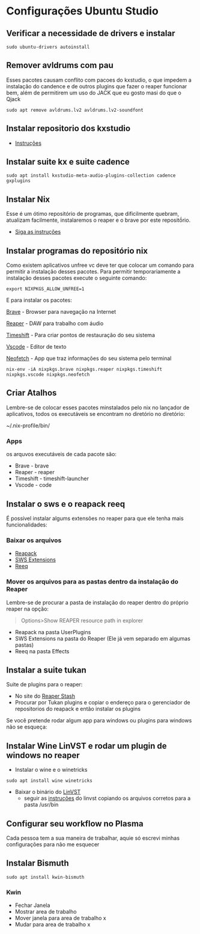 # Configurações Ubuntu Studio

## Verificar a necessidade de drivers e instalar
```
sudo ubuntu-drivers autoinstall
```

## Remover avldrums com pau
Esses pacotes causam conflito com pacoes do kxstudio, o que impedem a instalação do candence e de outros plugins que fazer o reaper funcionar bem, além de permitirem um uso do JACK que eu gosto masi do que o Qjack
```
sudo apt remove avldrums.lv2 avldrums.lv2-soundfont
```
## Instalar repositorio dos kxstudio
 - [Instruções](https://kx.studio/Repositories)


## Instalar suite kx e suite cadence

```
sudo apt install kxstudio-meta-audio-plugins-collection cadence gxplugins
```

## Instalar Nix
Esse é um ótimo repositório de programas, que dificilmente quebram, atualizam facilmente, instalaremos o reaper e o brave por este repositṍrio.

 - [Siga as instruções](https://nixos.org/)

## Instalar programas do repositório nix

Como existem aplicativos unfree vc deve ter que colocar um comando para permitir a instalação desses pacotes.
Para permitir temporariamente a instalação desses pacotes execute o seguinte comando:

```
export NIXPKGS_ALLOW_UNFREE=1
```
E para instalar os pacotes:

[Brave](https://brave.com/pt-br/) - Browser para navegação na Internet

[Reaper](https://www.reaper.fm/) - DAW para trabalho com áudio

[Timeshift](https://github.com/teejee2008/timeshift) - Para criar pontos de restauração do seu sistema

[Vscode](https://code.visualstudio.com/) - Editor de texto

[Neofetch](https://github.com/dylanaraps/neofetch) - App que traz informações do seu sistema pelo terminal


```
nix-env -iA nixpkgs.brave nixpkgs.reaper nixpkgs.timeshift nixpkgs.vscode nixpkgs.neofetch
```

## Criar Atalhos 

Lembre-se de colocar esses pacotes minstalados pelo nix no lançador de aplicativos, todos os executáveis se encontram no diretório no diretório:

~/.nix-profile/bin/

### Apps
os arquvos executáveis de cada pacote são:
- Brave - brave
- Reaper - reaper
- Timeshift - timeshift-launcher
- Vscode - code


## Instalar o sws e o reapack reeq

É possível instalar algums extensões no reaper para que ele tenha mais funcionalidades:

### Baixar os arquivos 
  - [Reapack](https://reapack.com/)
  - [SWS Extensions](https://www.sws-extension.org/)
  - [Reeq](https://forum.cockos.com/showthread.php?t=213501)
 
### Mover os arquivos para as pastas dentro da instalação do Reaper
 Lembre-se de procurar a pasta de instalação do reaper dentro do próprio reaper na opção:
 
 >Options>Show REAPER resource path in explorer
  
  - Reapack na pasta UserPlugins
  - SWS Extensions na pasta do Reaper (Ele já vem separado em algumas pastas)
  - Reeq na pasta Effects

 
## Instalar a suite tukan
 Suite de plugins para o reaper:
 
- No site do [Reaper Stash](https://stash.reaper.fm/)
- Procurar por Tukan plugins e copiar o endereço para o gerenciador de repositorios do reapack e então instalar os plugins

 
Se você pretende rodar algum app para windows ou plugins para windows não se esqueça:

## Instalar Wine LinVST e rodar um plugin de windows no reaper
- Instalar o wine e o winetricks
```
sudo apt install wine winetricks
```
- Baixar o binário do [LinVST](https://github.com/osxmidi/LinVst/releases)
  - seguir as [instruções](https://github.com/osxmidi/LinVst/wiki) do linvst copiando os arquivos corretos para a pasta /usr/bin
  
## Configurar seu workflow no Plasma
Cada pessoa tem a sua maneira de trabalhar, aquie só escrevi minhas configurações para não me esquecer 


## Instalar Bismuth

```
sudo apt install kwin-bismuth
```
### Kwin
- Fechar Janela
- Mostrar area de trabalho
- Mover janela para area de trabalho x
- Mudar para area de trabalho x


